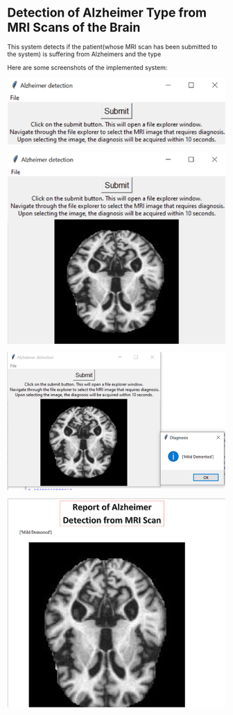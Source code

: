 # Detection of Alzheimer Type from MRI Scans of the Brain

This system detects if the patient(whose MRI scan has been submitted to the system) is suffering from Alzheimers and the type

Here are some screenshots of the implemented system:


![](https://github.com/sneha-almeida/Detection-of-Alzheimer-Type-from-MRI-Scans-of-the-Brain/blob/main/ss-1.PNG)




![](https://github.com/sneha-almeida/Detection-of-Alzheimer-Type-from-MRI-Scans-of-the-Brain/blob/main/ss-3.PNG)




![](https://github.com/sneha-almeida/Detection-of-Alzheimer-Type-from-MRI-Scans-of-the-Brain/blob/main/ss-2.PNG)




![](https://github.com/sneha-almeida/Detection-of-Alzheimer-Type-from-MRI-Scans-of-the-Brain/blob/main/ss-5.PNG)

